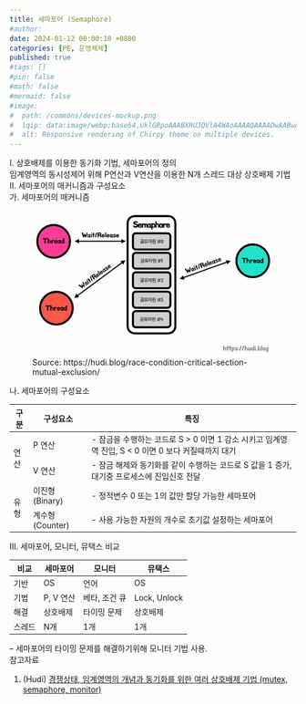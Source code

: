 ```yaml
---
title: 세마포어 (Semaphore)
#author: 
date: 2024-01-12 00:00:10 +0800
categories: [PE, 운영체제]
published: true
#tags: []
#pin: false
#math: false
#mermaid: false
#image:
#  path: /commons/devices-mockup.png
#  lqip: data:image/webp;base64,UklGRpoAAABXRUJQVlA4WAoAAAAQAAAADwAABwAAQUxQSDIAAAARL0AmbZurmr57yyIiqE8oiG0bejIYEQTgqiDA9vqnsUSI6H+oAERp2HZ65qP/VIAWAFZQOCBCAAAA8AEAnQEqEAAIAAVAfCWkAALp8sF8rgRgAP7o9FDvMCkMde9PK7euH5M1m6VWoDXf2FkP3BqV0ZYbO6NA/VFIAAAA
#  alt: Responsive rendering of Chirpy theme on multiple devices.
---
```


<div class="post-wrap">
  <div class="para">
    <div class="para-title">
      I. 상호배제를 이용한 동기화 기법, 세마포어의 정의
    </div>
    <div class="para-cntnt">
      임계영역의 동시성제어 위해 <span class="post-kwd">P연산과 V연산을 이용한 N개 스레드 대상</span> 상호배제 기법
    </div>
  </div>
  
  <div class="para">
    <div class="para-title">
      II. 세마포어의 매커니즘과 구성요소
    </div>
    <div class="para-cntnt">
      <div class="para">
        <div class="para-title">
          가. 세마포어의 매커니즘
        </div>
        <div class="para-cntnt">
          <figure class="post-figure">
            <img src="/assets/img/posts/세마포어.png" alt="세마포어">
            <figcaption>Source: https://hudi.blog/race-condition-critical-section-mutual-exclusion/</figcaption>
          </figure>
        </div>
      </div>
      <div class="para">
        <div class="para-title">
          나. 세마포어의 구성요소
        </div>
        <div class="para-cntnt">
          <table class="post-table">
            <thead>
              <tr>
                <th>구분</th>
                <th>구성요소</th>
                <th>특징</th>
              </tr>
            </thead>
            <tbody>
              <tr>
                <td rowspan="2">연산</td>
                <td>P 연산</td>
                <td>- 잠금을 수행하는 코드로 S > 0 이면 1 감소 시키고 임계영역 진입, S < 0 이면 0 보다 커질때까지 대기</td>
              </tr>
			  <tr>
                <td>V 연산</td>
                <td>- 잠금 해제와 동기화를 같이 수행하는 코드로 S 값을 1 증가, 대기중 프로세스에 진입신호 전달</td>
              </tr>
			  <tr>
                <td rowspan="2">유형</td>
                <td>이진형 (Binary)</td>
                <td>- 정적변수 0 또는 1의 값만 할당 가능한 세마포어</td>
              </tr>
			  <tr>
                <td>계수형 (Counter)</td>
                <td>- 사용 가능한 자원의 개수로 초기값 설정하는 세마포어</td>
              </tr>
            </tbody>
          </table>
        </div>
      </div>
    </div>
  </div>

  <div class="para">
    <div class="para-title">
      III. 세마포어, 모니터, 뮤택스 비교
    </div>
    <div class="para-cntnt">
      <table class="post-table">
        <thead>
            <tr>
              <th>비교</th>
              <th>세마포어</th>
              <th>모니터</th>
			  <th>뮤택스</th>
            </tr>
        </thead>
        <tbody>
		  <tr>
            <td>기반</td>
            <td>OS</td>
            <td>언어</td>
			<td>OS</td>
          </tr>
		  <tr>
            <td>기법</td>
            <td>P, V 연산</td>
            <td>베타, 조건 큐</td>
			<td>Lock, Unlock</td>
          </tr>
		  <tr>
            <td>해결</td>
            <td>상호배제</td>
            <td>타이밍 문제</td>
			<td>상호배제</td>
          </tr>
		  <tr>
            <td>스레드</td>
            <td>N개</td>
            <td>1개</td>
			<td>1개</td>
          </tr>
        </tbody>
      </table>
    </div>
  </div>
</div>
&ndash; 세마포어의 타이밍 문제를 해결하기위해 모니터 기법 사용.

<div class="refr-wrap">
  <div class="refr-title">
    참고자료
  </div>
  <ol class="refr-list">
    <li>(Hudi) <a target="_blank" href="https://hudi.blog/race-condition-critical-section-mutual-exclusion/">경쟁상태, 임계영역의 개념과 동기화를 위한 여러 상호배제 기법 (mutex, semaphore, monitor)</a></li>
  </ol>
</div>